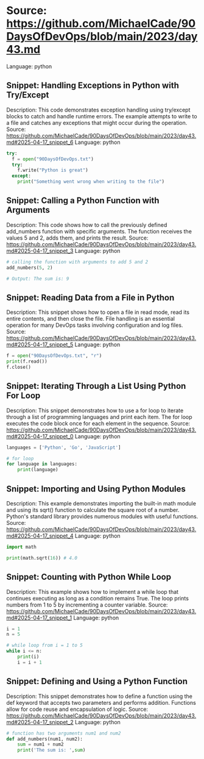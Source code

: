 # Source: https://github.com/MichaelCade/90DaysOfDevOps/blob/main/2023/day43.md
Language: python

## Snippet: Handling Exceptions in Python with Try/Except
Description: This code demonstrates exception handling using try/except blocks to catch and handle runtime errors. The example attempts to write to a file and catches any exceptions that might occur during the operation.
Source: https://github.com/MichaelCade/90DaysOfDevOps/blob/main/2023/day43.md#2025-04-17_snippet_6
Language: python

```python
try:
  f = open("90DaysOfDevOps.txt")
  try:
    f.write("Python is great")
  except:
    print("Something went wrong when writing to the file")
```

## Snippet: Calling a Python Function with Arguments
Description: This code shows how to call the previously defined add_numbers function with specific arguments. The function receives the values 5 and 2, adds them, and prints the result.
Source: https://github.com/MichaelCade/90DaysOfDevOps/blob/main/2023/day43.md#2025-04-17_snippet_3
Language: python

```python
# calling the function with arguments to add 5 and 2
add_numbers(5, 2)

# Output: The sum is: 9
```

## Snippet: Reading Data from a File in Python
Description: This snippet shows how to open a file in read mode, read its entire contents, and then close the file. File handling is an essential operation for many DevOps tasks involving configuration and log files.
Source: https://github.com/MichaelCade/90DaysOfDevOps/blob/main/2023/day43.md#2025-04-17_snippet_5
Language: python

```python
f = open("90DaysOfDevOps.txt", "r")
print(f.read())
f.close()
```

## Snippet: Iterating Through a List Using Python For Loop
Description: This snippet demonstrates how to use a for loop to iterate through a list of programming languages and print each item. The for loop executes the code block once for each element in the sequence.
Source: https://github.com/MichaelCade/90DaysOfDevOps/blob/main/2023/day43.md#2025-04-17_snippet_0
Language: python

```python
languages = ['Python', 'Go', 'JavaScript']

# for loop
for language in languages:
    print(language)
```

## Snippet: Importing and Using Python Modules
Description: This example demonstrates importing the built-in math module and using its sqrt() function to calculate the square root of a number. Python's standard library provides numerous modules with useful functions.
Source: https://github.com/MichaelCade/90DaysOfDevOps/blob/main/2023/day43.md#2025-04-17_snippet_4
Language: python

```python
import math

print(math.sqrt(16)) # 4.0
```

## Snippet: Counting with Python While Loop
Description: This example shows how to implement a while loop that continues executing as long as a condition remains True. The loop prints numbers from 1 to 5 by incrementing a counter variable.
Source: https://github.com/MichaelCade/90DaysOfDevOps/blob/main/2023/day43.md#2025-04-17_snippet_1
Language: python

```python
i = 1
n = 5

# while loop from i = 1 to 5
while i <= n:
    print(i)
    i = i + 1
```

## Snippet: Defining and Using a Python Function
Description: This snippet demonstrates how to define a function using the def keyword that accepts two parameters and performs addition. Functions allow for code reuse and encapsulation of logic.
Source: https://github.com/MichaelCade/90DaysOfDevOps/blob/main/2023/day43.md#2025-04-17_snippet_2
Language: python

```python
# function has two arguments num1 and num2
def add_numbers(num1, num2):
    sum = num1 + num2
    print('The sum is: ',sum)
```